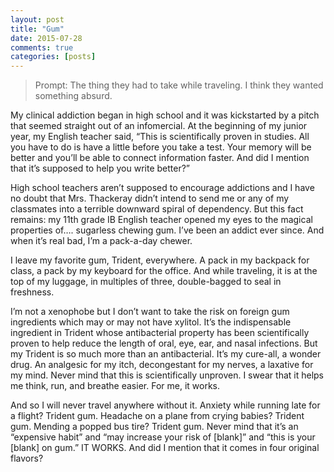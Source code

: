 ```yaml
---
layout: post
title: "Gum"
date: 2015-07-28
comments: true
categories: [posts]
---
```


>Prompt: The thing they had to take while traveling. I think they wanted something absurd.


My clinical addiction began in high school and it was kickstarted by a pitch that seemed straight out of an infomercial. At the beginning of my junior year, my English teacher said, “This is scientifically proven in studies. All you have to do is have a little before you take a test. Your memory will be better and you’ll be able to connect information faster. And did I mention that it’s supposed to help you write better?”  

High school teachers aren’t supposed to encourage addictions and I have no doubt that Mrs. Thackeray didn’t intend to send me or any of my classmates into a terrible downward spiral of dependency. But this fact remains: my 11th grade IB English teacher opened my eyes to the magical properties of…. sugarless chewing gum. I’ve been an addict ever since. And when it’s real bad, I’m a pack-a-day chewer. 

I leave my favorite gum, Trident, everywhere. A pack in my backpack for class, a pack by my keyboard for the office. And while traveling, it is at the top of my luggage, in multiples of three, double-bagged to seal in freshness. 

I’m not a xenophobe but I don’t want to take the risk on foreign gum ingredients which may or may not have xylitol. It’s the indispensable ingredient in Trident whose antibacterial property has been scientifically proven to help reduce the length of oral, eye, ear, and nasal infections. But my Trident is so much more than an antibacterial. It’s my cure-all, a wonder drug. An analgesic for my itch, decongestant for my nerves, a laxative for my mind. Never mind that this is scientifically unproven. I swear that it helps me think, run, and breathe easier. For me, it works.

And so I will never travel anywhere without it. Anxiety while running late for a flight? Trident gum. Headache on a plane from crying babies? Trident gum. Mending a popped bus tire? Trident gum. Never mind that it’s an “expensive habit” and “may increase your risk of [blank]” and “this is your [blank] on gum.” IT WORKS. And did I mention that it comes in four original flavors? 
